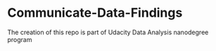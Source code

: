 # Communicate-Data-Findings
The creation of this repo is part of Udacity Data Analysis nanodegree program
